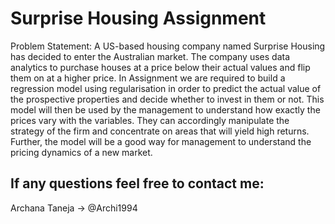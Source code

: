 # Surprise Housing Assignment
Problem Statement: A US-based housing company named Surprise Housing has decided to enter the Australian market. The company uses data analytics to purchase houses at a price below their actual values and flip them on at a higher price.
In Assignment we are required to build a regression model using regularisation in order to predict the actual value of the prospective properties and decide whether to invest in them or not. This model will then be used by the management to understand how exactly the prices vary with the variables. They can accordingly manipulate the strategy of the firm and concentrate on areas that will yield high returns. Further, the model will be a good way for management to understand the pricing dynamics of a new market.

## If any questions feel free to contact me: 
Archana Taneja -> @Archi1994

